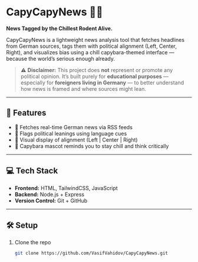 # CapyCapyNews 🧠📰

**News Tagged by the Chillest Rodent Alive.**

CapyCapyNews is a lightweight news analysis tool that fetches headlines from German sources, tags them with political alignment (Left, Center, Right), and visualizes bias using a chill capybara-themed interface — because the world’s serious enough already.

> ⚠️ **Disclaimer:** This project does **not** represent or promote any political opinion. It’s built purely for **educational purposes** — especially for **foreigners living in Germany** — to better understand how news is framed and where sources might lean.

---

## 🚀 Features

- 📡 Fetches real-time German news via RSS feeds  
- 🧠 Flags political leanings using language cues  
- 🎯 Visual display of alignment (Left | Center | Right)  
- 🐾 Capybara mascot reminds you to stay chill and think critically

---

## 💻 Tech Stack

- **Frontend:** HTML, TailwindCSS, JavaScript  
- **Backend:** Node.js + Express  
- **Version Control:** Git + GitHub

---

## 🛠️ Setup

1. Clone the repo  
   ```bash  
   git clone https://github.com/VasifVahidov/CapyCapyNews.git
